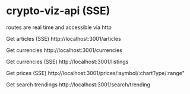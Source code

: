 # crypto-viz-api (SSE)

routes are real time and accessible via http

Get articles (SSE)
http://localhost:3001/articles

Get currencies
http://localhost:3001/currencies

Get currencies (SSE)
http://localhost:3001/listings

Get prices (SSE)
http://localhost:3001/prices/:symbol/:chartType/:range"

Get search trendings
http://localhost:3001/search/trending
